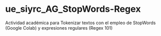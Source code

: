 # ue_siyrc_AG_StopWords-Regex
Actividad académica para Tokenizar textos con el empleo de StopWords (Google Colab) y expresiones regulares (Regex 101)
